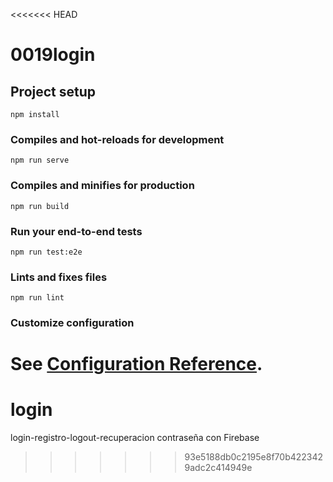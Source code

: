 <<<<<<< HEAD
# 0019login

## Project setup
```
npm install
```

### Compiles and hot-reloads for development
```
npm run serve
```

### Compiles and minifies for production
```
npm run build
```

### Run your end-to-end tests
```
npm run test:e2e
```

### Lints and fixes files
```
npm run lint
```

### Customize configuration
See [Configuration Reference](https://cli.vuejs.org/config/).
=======
# login
login-registro-logout-recuperacion contraseña con Firebase
>>>>>>> 93e5188db0c2195e8f70b4223429adc2c414949e
